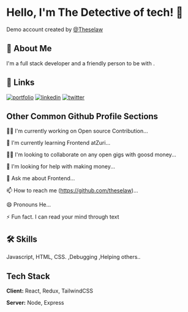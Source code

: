 
# Hello, I'm The Detective of tech! 👋
Demo account created by [@Theselaw](https://github.com/theselaw)

## 🚀 About Me
I'm a full stack developer and a friendly person to be with .
## 🔗 Links
[![portfolio](https://img.shields.io/badge/my_portfolio-000?style=for-the-badge&logo=ko-fi&logoColor=white)](https://katherineoelsner.com/)
[![linkedin](https://img.shields.io/badge/linkedin-0A66C2?style=for-the-badge&logo=linkedin&logoColor=white)](https://www.linkedin.com/in/omosaye-moses-0204b6191)
[![twitter](https://img.shields.io/badge/twitter-1DA1F2?style=for-the-badge&logo=twitter&logoColor=white)](https://twitter.com/theselaw)


## Other Common Github Profile Sections
👩‍💻 I'm currently working on Open source Contribution...

🧠 I'm currently learning Frontend atZuri...

👯‍♀️ I'm looking to collaborate on any open gigs with goosd money...

🤔 I'm looking for help with making money...

💬 Ask me about Frontend...

📫 How to reach me (https://github.com/theselaw)...

😄 Pronouns He...

⚡️ Fun fact. I can read your mind through text


## 🛠 Skills
Javascript, HTML, CSS. ,Debugging ,Helping others..


## Tech Stack

**Client:** React, Redux, TailwindCSS

**Server:** Node, Express


